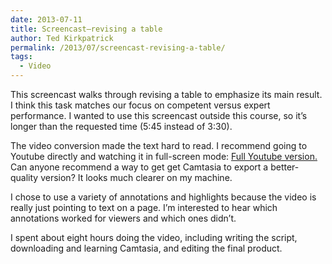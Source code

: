 ```yaml
---
date: 2013-07-11
title: Screencast—revising a table
author: Ted Kirkpatrick
permalink: /2013/07/screencast-revising-a-table/
tags:
  - Video
---
```

This screencast walks through revising a table to emphasize its main result. I think this task matches our focus on competent versus expert performance. I wanted to use this screencast outside this course, so it&#8217;s longer than the requested time (5:45 instead of 3:30). 

The video conversion made the text hard to read. I recommend going to Youtube directly and watching it in full-screen mode: [Full Youtube version.][1] Can anyone recommend a way to get get Camtasia to export a better-quality version? It looks much clearer on my machine.

I chose to use a variety of annotations and highlights because the video is really just pointing to text on a page. I&#8217;m interested to hear which annotations worked for viewers and which ones didn&#8217;t.

I spent about eight hours doing the video, including writing the script, downloading and learning Camtasia, and editing the final product.

 [1]: http://youtu.be/qHj616-DWqc "Full version"
